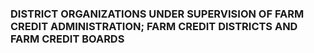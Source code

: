 ### DISTRICT ORGANIZATIONS UNDER SUPERVISION OF FARM CREDIT ADMINISTRATION; FARM CREDIT DISTRICTS AND FARM CREDIT BOARDS ###